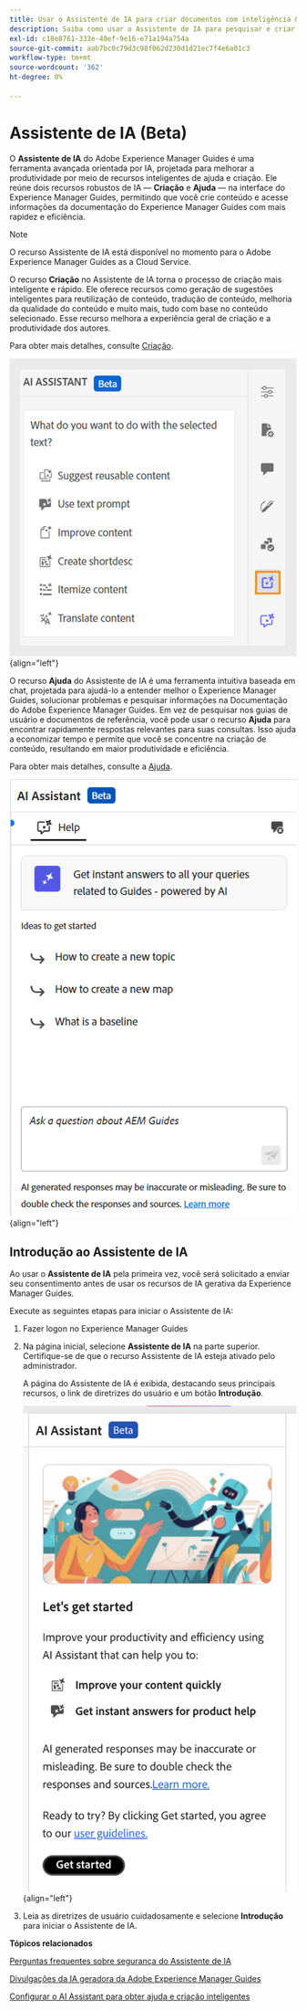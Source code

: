 ```yaml
---
title: Usar o Assistente de IA para criar documentos com inteligência &grave;
description: Saiba como usar o Assistente de IA para pesquisar e criar documentos de forma inteligente no Adobe Experience Manager Guides.
exl-id: c18e8761-333e-40ef-9e16-e71a194a754a
source-git-commit: aab7bc0c79d3c98f062d230d1d21ec7f4e6a01c3
workflow-type: tm+mt
source-wordcount: '362'
ht-degree: 0%

---
```


# Assistente de IA (Beta)

O **Assistente de IA** do Adobe Experience Manager Guides é uma ferramenta avançada orientada por IA, projetada para melhorar a produtividade por meio de recursos inteligentes de ajuda e criação. Ele reúne dois recursos robustos de IA — **Criação** e **Ajuda** — na interface do Experience Manager Guides, permitindo que você crie conteúdo e acesse informações da documentação do Experience Manager Guides com mais rapidez e eficiência.

>[!NOTE]
>
> O recurso Assistente de IA está disponível no momento para o Adobe Experience Manager Guides as a Cloud Service.

O recurso **Criação** no Assistente de IA torna o processo de criação mais inteligente e rápido. Ele oferece recursos como geração de sugestões inteligentes para reutilização de conteúdo, tradução de conteúdo, melhoria da qualidade do conteúdo e muito mais, tudo com base no conteúdo selecionado. Esse recurso melhora a experiência geral de criação e a produtividade dos autores.

Para obter mais detalhes, consulte [Criação](./ai-assistant-right-panel.md).

![assistente de ia](./images/ai-assistant-panel.png){align="left"}

O recurso **Ajuda** do Assistente de IA é uma ferramenta intuitiva baseada em chat, projetada para ajudá-lo a entender melhor o Experience Manager Guides, solucionar problemas e pesquisar informações na Documentação do Adobe Experience Manager Guides. Em vez de pesquisar nos guias de usuário e documentos de referência, você pode usar o recurso **Ajuda** para encontrar rapidamente respostas relevantes para suas consultas. Isso ajuda a economizar tempo e permite que você se concentre na criação de conteúdo, resultando em maior produtividade e eficiência.

Para obter mais detalhes, consulte a [Ajuda](./ai-based-smart-help.md).


![Painel Ajuda Inteligente](images/smart-help-panel.png){align="left"}

## Introdução ao Assistente de IA

Ao usar o **Assistente de IA** pela primeira vez, você será solicitado a enviar seu consentimento antes de usar os recursos de IA gerativa da Experience Manager Guides.

Execute as seguintes etapas para iniciar o Assistente de IA:

1. Fazer logon no Experience Manager Guides
1. Na página inicial, selecione **Assistente de IA** na parte superior.   Certifique-se de que o recurso Assistente de IA esteja ativado pelo administrador.

   A página do Assistente de IA é exibida, destacando seus principais recursos, o link de diretrizes do usuário e um botão **Introdução**.

   ![Painel Ajuda Inteligente](images/get-started-ai.png){align="left"}

1. Leia as diretrizes de usuário cuidadosamente e selecione **Introdução** para iniciar o Assistente de IA.

**Tópicos relacionados**

[Perguntas frequentes sobre segurança do Assistente de IA](./ai-assistant-faq.md)

[Divulgações da IA geradora da Adobe Experience Manager Guides](./adobe-generative-ai-disclosures.md)

[Configurar o AI Assistant para obter ajuda e criação inteligentes](../cs-install-guide/conf-smart-suggestions.md)
